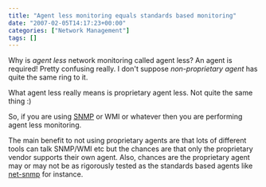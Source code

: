 ```yaml
---
title: "Agent less monitoring equals standards based monitoring"
date: "2007-02-05T14:17:23+00:00"
categories: ["Network Management"]
tags: []
---
```


Why is <em>agent less</em> network monitoring called agent less? An agent is required! Pretty confusing really. I don't suppose <em>non-proprietary agent</em> has quite the same ring to it.

What agent less really means is proprietary agent less. Not quite the same thing :)

So, if you are using <a href="http://en.wikipedia.org/wiki/Simple_Network_Management_Protocol">SNMP</a> or WMI or whatever then you are performing agent less monitoring.

The main benefit to not using proprietary agents are that lots of different tools can talk SNMP/WMI etc but the chances are that only the proprietary vendor supports their own agent. Also, chances are the proprietary agent may or may not be as rigorously tested as the standards based agents like <a href="http://net-snmp.sourceforge.net/">net-snmp</a> for instance.
